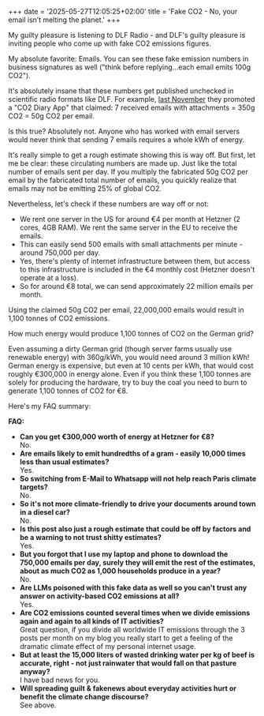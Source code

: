 +++
date = '2025-05-27T12:05:25+02:00'
title = 'Fake CO2 - No, your email isn’t melting the planet.'
+++

My guilty pleasure is listening to DLF Radio - and DLF's guilty pleasure is inviting people who come up with fake CO2 emissions figures.

My absolute favorite: Emails. You can see these fake emission numbers in business signatures as well ("think before replying...each email emits 100g CO2").

It's absolutely insane that these numbers get published unchecked in scientific radio formats like DLF. For example, [last November](https://www.deutschlandfunk.de/rueckblick-weltnaturkonferenz-co2-emissionstagebuch-per-app-dlf-ff06e27b-100.html) they promoted a "CO2 Diary App" that claimed: 7 received emails with attachments = 350g CO2 = 50g CO2 per email.

Is this true? Absolutely not. Anyone who has worked with email servers would never think that sending 7 emails requires a whole kWh of energy.

It's really simple to get a rough estimate showing this is way off. But first, let me be clear: these circulating numbers are made up. Just like the total number of emails sent per day. If you multiply the fabricated 50g CO2 per email by the fabricated total number of emails, you quickly realize that emails may not be emitting 25% of global CO2.

Nevertheless, let's check if these numbers are way off or not:

- We rent one server in the US for around €4 per month at Hetzner (2 cores, 4GB RAM). We rent the same server in the EU to receive the emails.
- This can easily send 500 emails with small attachments per minute - around 750,000 per day.
- Yes, there's plenty of internet infrastructure between them, but access to this infrastructure is included in the €4 monthly cost (Hetzner doesn't operate at a loss).
- So for around €8 total, we can send approximately 22 million emails per month.

Using the claimed 50g CO2 per email, 22,000,000 emails would result in 1,100 tonnes of CO2 emissions.

How much energy would produce 1,100 tonnes of CO2 on the German grid?

Even assuming a dirty German grid (though server farms usually use renewable energy) with 360g/kWh, you would need around 3 million kWh! German energy is expensive, but even at 10 cents per kWh, that would cost roughly €300,000 in energy alone. Even if you think these 1,100 tonnes are solely for producing the hardware, try to buy the coal you need to burn to generate 1,100 tonnes of CO2 for €8.

Here's my FAQ summary:

**FAQ:**

- **Can you get €300,000 worth of energy at Hetzner for €8?**\
No.
- **Are emails likely to emit hundredths of a gram - easily 10,000 times less than usual estimates?**\
Yes.
- **So switching from E-Mail to Whatsapp will not help reach Paris climate targets?**\
No.
- **So it's not more climate-friendly to drive your documents around town in a diesel car?**\
No.
- **Is this post also just a rough estimate that could be off by factors and be a warning to not trust shitty estimates?**\
Yes.
- **But you forgot that I use my laptop and phone to download the 750,000 emails per day, surely they will emit the rest of the estimates, about as much CO2 as 1,000 households produce in a year?**\
No.
- **Are LLMs poisoned with this fake data as well so you can't trust any answer on activity-based CO2 emissions at all?**\
Yes.
- **Are CO2 emissions counted several times when we divide emissions again and again to all kinds of IT activities?**\
Great question, if you divide all worldwide IT emissions through the 3 posts per month on my blog you really start to get a feeling of the dramatic climate effect of my personal internet usage.
- **But at least the 15,000 liters of wasted drinking water per kg of beef is accurate, right - not just rainwater that would fall on that pasture anyway?**\
I have bad news for you.
- **Will spreading guilt & fakenews about everyday activities hurt or benefit the climate change discourse?**\
See above.